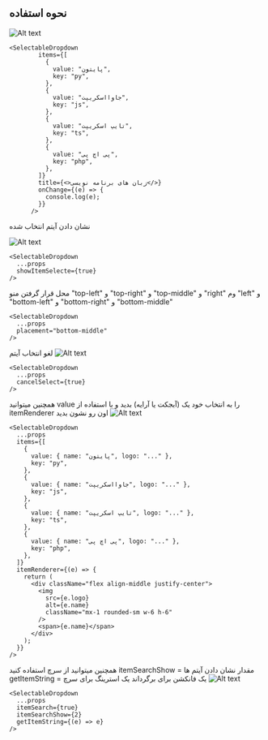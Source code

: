 ## نحوه استفاده

![Alt text](https://s8.uupload.ir/files/1_zk3e.png)
```
<SelectableDropdown
        items={[
          {
            value: "پایتون",
            key: "py",
          },
          {
            value: "جاوااسکریپت",
            key: "js",
          },
          {
            value: "تایپ اسکریپت",
            key: "ts",
          },
          {
            value: "پی اچ پی",
            key: "php",
          },
        ]}
        title={<>زبان های برنامه نویسی</>}
        onChange={(e) => {
          console.log(e);
        }}
      />
```

نشان دادن آیتم انتخاب شده

![Alt text](https://s8.uupload.ir/files/2_im3k.png)
```
<SelectableDropdown
  ...props
  showItemSelecte={true}
/>
```

محل قرار گرفتن منو
"top-left" و "top-right" و "top-middle" و "right" وم "left" و "bottom-left" و "bottom-right" و "bottom-middle"
```
<SelectableDropdown
  ...props
  placement="bottom-middle"
/>
```

لغو انتخاب آیتم
![Alt text](https://s8.uupload.ir/files/3_3jbi.png)
```
<SelectableDropdown
  ...props
  cancelSelect={true}
/>
```

همچنین میتوانید value را به انتخاب خود یک (آبجکت یا آرایه) بدید و با استفاده از itemRenderer اون رو نشون بدید
![Alt text](https://s8.uupload.ir/files/4_wdf8.png)
```
<SelectableDropdown
  ...props
  items={[
    {
      value: { name: "پایتون", logo: "..." },
      key: "py",
    },
    {
      value: { name: "جاوااسکریپت", logo: "..." },
      key: "js",
    },
    {
      value: { name: "تایپ اسکریپت", logo: "..." },
      key: "ts",
    },
    {
      value: { name: "پی اچ پی", logo: "..." },
      key: "php",
    },
  ]}
  itemRenderer={(e) => {
    return (
      <div className="flex align-middle justify-center">
        <img
          src={e.logo}
          alt={e.name}
          className="mx-1 rounded-sm w-6 h-6"
        />
        <span>{e.name}</span>
      </div>
    );
  }}
/>
```
 
همچنین میتوانید از سرچ استفاده کنید
itemSearchShow = مقدار نشان دادن آیتم ها
getItemString = یک فانکشن برای برگرداند یک استرینگ برای سرچ
![Alt text](https://s8.uupload.ir/files/5_28pn.png)
```
<SelectableDropdown
  ...props
  itemSearch={true}
  itemSearchShow={2}
  getItemString={(e) => e}
/>
```
